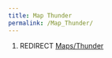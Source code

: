 ```yaml
---
title: Map Thunder
permalink: /Map_Thunder/
---
```


1.  REDIRECT [Maps/Thunder](Maps_Thunder "wikilink")